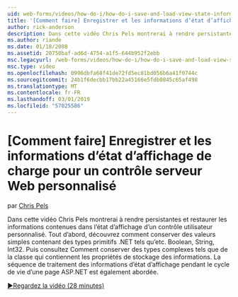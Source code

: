```yaml
---
uid: web-forms/videos/how-do-i/how-do-i-save-and-load-view-state-information-for-a-custom-web-server-control
title: '[Comment faire] Enregistrer et les informations d’état d’affichage de charge personnalisé de contrôle serveur Web | Microsoft Docs'
author: rick-anderson
description: Dans cette vidéo Chris Pels montrerai à rendre persistantes et restaurer les informations contenues dans l’état d’affichage d’un contrôle utilisateur personnalisé. Tout d’abord, découvrez comment conserver la valeur simple...
ms.author: riande
ms.date: 01/18/2008
ms.assetid: 20750baf-ad6d-4754-a1f5-644b952f2ebb
msc.legacyurl: /web-forms/videos/how-do-i/how-do-i-save-and-load-view-state-information-for-a-custom-web-server-control
msc.type: video
ms.openlocfilehash: 0996dbfa68f41de72fd5ec81bd056b6a41f0744c
ms.sourcegitcommit: 24b1f6decbb17bb22a45166e5fdb0845c65af498
ms.translationtype: MT
ms.contentlocale: fr-FR
ms.lasthandoff: 03/01/2019
ms.locfileid: "57025586"
---
```

<a name="how-do-i-save-and-load-view-state-information-for-a-custom-web-server-control"></a>[Comment faire] Enregistrer et les informations d’état d’affichage de charge pour un contrôle serveur Web personnalisé
====================
par [Chris Pels](https://twitter.com/chrispels)

Dans cette vidéo Chris Pels montrerai à rendre persistantes et restaurer les informations contenues dans l’état d’affichage d’un contrôle utilisateur personnalisé. Tout d’abord, découvrez comment conserver des valeurs simples contenant des types primitifs .NET tels qu’etc. Boolean, String, Int32. Puis consultez Comment conserver des types complexes tels que de la classe qui contiennent les propriétés de stockage des informations. La séquence de traitement des informations d’état d’affichage pendant le cycle de vie d’une page ASP.NET est également abordée.

[&#9654;Regardez la vidéo (28 minutes)](https://channel9.msdn.com/Blogs/ASP-NET-Site-Videos/how-do-i-save-and-load-view-state-information-for-a-custom-web-server-control)

